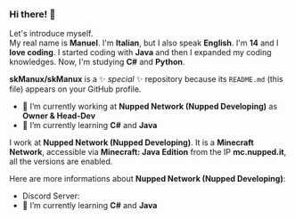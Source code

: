 ### Hi there! 👋

Let's introduce myself.\
My real name is **Manuel**. I'm **Italian**, but I also speak **English**. I'm **14** and I **love coding**. I started coding with **Java** and then I expanded my coding knowledges. Now, I'm studying **C#** and **Python**.

**skManux/skManux** is a ✨ _special_ ✨ repository because its `README.md` (this file) appears on your GitHub profile.

- 🔭 I’m currently working at **Nupped Network (Nupped Developing)** as **Owner & Head-Dev**
- 🌱 I’m currently learning **C#** and **Java**

I work at **Nupped Network (Nupped Developing)**. It is a **Minecraft Network**, accessible via **Minecraft: Java Edition** from the IP **mc.nupped.it**, all the versions are enabled.

Here are more informations about **Nupped Network (Nupped Developing)**:

- Discord Server: 
- 🌱 I’m currently learning **C#** and **Java**
